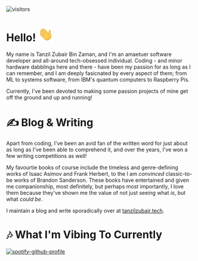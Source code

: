 ![visitors](https://estruyf-github.azurewebsites.net/api/VisitorHit?user=tanzilzubair&repo=tanzilzubair&countColorcountColor&countColor=%237B1E7B)
# Hello! <img src="https://github.com/tanzilzubair/tanzilzubair/blob/main/assets/waving_hand.gif" width="40px">
My name is Tanzil Zubair Bin Zaman, and I'm an amaetuer software developer and all-around tech-obsessed individual. Coding - and minor hardware dabblings here and there - have been my passion for as long as I can remember, and I am deeply fasicnated by every aspect of them; from ML to systems software, from IBM's quantum computers to Raspberry Pis.

Currently, I've been devoted to making some passion projects of mine get off the ground and up and running! 

# ✍️ Blog & Writing
Apart from coding, I've been an avid fan of the written word for just about as long as I've been able to comprehend it, and over the years, I've won a few  writing competitions as well!

My favourtie books of course include the timeless and genre-defining works of Isaac Asimov and Frank Herbert, to the I am _convinced_ classic-to-be works of Brandon Sanderson. These books have entertained and given me companionship, most definitely, but perhaps most importantly, I love them because they've shown me the value of not just seeing what _is_, but what _could be_.

I maintain a blog and write sporadically over at [tanzilzubair.tech](tanzilzubair.tech).

# 🎶 What I'm Vibing To Currently
[![spotify-github-profile](https://spotify-github-profile.vercel.app/api/view?uid=317nily3onyloackhxr4ucvv2nuq&cover_image=true&theme=novatorem&bar_color=00f900&bar_color_cover=false)](https://spotify-github-profile.vercel.app/api/view?uid=317nily3onyloackhxr4ucvv2nuq&redirect=true)

<!-- <p align="center">
  <a href= "https://spotify-github-profile.vercel.app/api/view?uid=317nily3onyloackhxr4ucvv2nuq&redirect=true"><img src="https://spotify-github-profile.vercel.app/api/view?uid=317nily3onyloackhxr4ucvv2nuq&cover_image=true&theme=novatorem&bar_color=00f900&bar_color_cover=false" /><a/>
</p> -->
